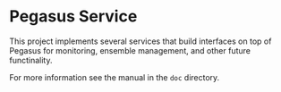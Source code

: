 Pegasus Service
===============

This project implements several services that build interfaces on top of 
Pegasus for monitoring, ensemble management, and other future functinality.

For more information see the manual in the `doc` directory.

